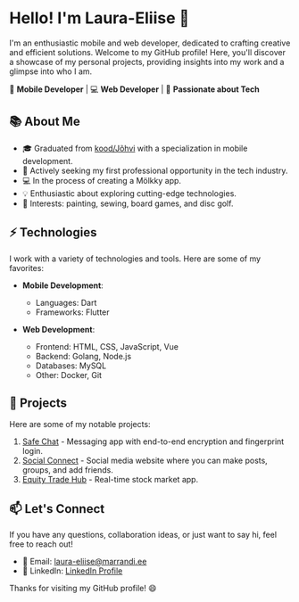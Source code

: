 # Hello! I'm Laura-Eliise 👋

I'm an enthusiastic mobile and web developer, dedicated to crafting creative and efficient solutions. Welcome to my GitHub profile! Here, you'll discover a showcase of my personal projects, providing insights into my work and a glimpse into who I am.

📱 **Mobile Developer** | 💻 **Web Developer** | 🚀 **Passionate about Tech**

## 📚 About Me

- 🎓 Graduated from [kood/Jõhvi](https://kood.tech/) with a specialization in mobile development.
- 💼 Actively seeking my first professional opportunity in the tech industry.
- 💻 In the process of creating a Mölkky app.
- 💡 Enthusiastic about exploring cutting-edge technologies.
- 🌟 Interests: painting, sewing, board games, and disc golf.

## ⚡️ Technologies

I work with a variety of technologies and tools. Here are some of my favorites:

- **Mobile Development**: 
  - Languages: Dart
  - Frameworks: Flutter

- **Web Development**: 
  - Frontend: HTML, CSS, JavaScript, Vue
  - Backend: Golang, Node.js
  - Databases: MySQL
  - Other: Docker, Git

## 🌟 Projects

Here are some of my notable projects:

1. [Safe Chat](https://github.com/Laura-Eliise/safe-chat) - Messaging app with end-to-end encryption and fingerprint login.
2. [Social Connect](https://github.com/Laura-Eliise/social-connect) - Social media website where you can make posts, groups, and add friends.
3. [Equity Trade Hub](https://github.com/Laura-Eliise/equi-trade-hub) - Real-time stock market app. 

## 📫 Let's Connect

If you have any questions, collaboration ideas, or just want to say hi, feel free to reach out!

- 📧 Email: laura-eliise@marrandi.ee
- 💼 LinkedIn: [LinkedIn Profile](https://www.linkedin.com/in/laura-eliise/)

Thanks for visiting my GitHub profile! 😄
